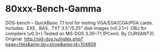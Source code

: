 # 80xxx-Bench-Gamma
DOS-bench – QuickBasic 7.1 tool for testing VGA/EGA/CGA/PGA cards. Includes:      .EXE, .BAS, .TXT      3.5"/5.25" disk images (v0.2.1+)      .OBJ for compilers (v0.3+)     Tested on MS-DOS 3.30–7.1 (PCem). By CURSANT(I).         Original: http://old-dos.ru/index.php?page=files&amp;do=show&amp;id=104859
